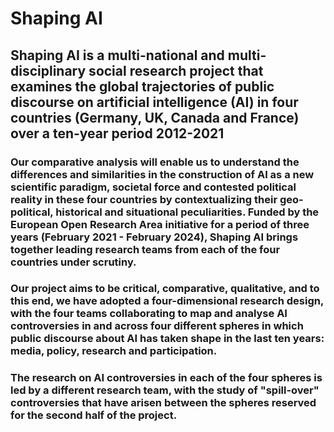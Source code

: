 # Shaping AI

## Shaping AI is a multi-national and multi-disciplinary social research project that examines the global trajectories of public discourse on artificial intelligence (AI) in four countries (Germany, UK, Canada and France) over a ten-year period 2012-2021

### Our comparative analysis will enable us to understand the differences and similarities in the construction of AI as a new scientific paradigm, societal force and contested political reality in these four countries by contextualizing their geo-political, historical and situational peculiarities. Funded by the European Open Research Area initiative for a period of three years (February 2021 - February 2024), Shaping AI brings together leading research teams from each of the four countries under scrutiny.

### Our project aims to be critical, comparative, qualitative, and to this end, we have adopted a four-dimensional research design, with the four teams collaborating to map and analyse AI controversies in and across four different spheres in which public discourse about AI has taken shape in the last ten years: media, policy, research and participation.

### The research on AI controversies in each of the four spheres is led by a different research team, with the study of "spill-over" controversies that have arisen between the spheres reserved for the second half of the project.